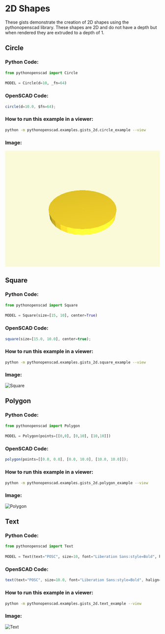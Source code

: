 # 2D Shapes

These gists demonstrate the creation of 2D shapes using the pythonopenscad library.
These shapes are 2D and do not have a depth but when rendered they are extruded to a depth of 1.



## Circle
    
### Python Code:
```python
from pythonopenscad import Circle

MODEL = Circle(d=10, _fn=64)
```
    
### OpenSCAD Code:
```js
circle(d=10.0, $fn=64);

```
    
### How to run this example in a viewer:
```bash
python -m pythonopenscad.examples.gists_2d.circle_example --view
```

### Image:
![Circle](circle_example.png)
     
## Square
    
### Python Code:
```python
from pythonopenscad import Square

MODEL = Square(size=[15, 10], center=True)
```
    
### OpenSCAD Code:
```js
square(size=[15.0, 10.0], center=true);

```
    
### How to run this example in a viewer:
```bash
python -m pythonopenscad.examples.gists_2d.square_example --view
```

### Image:
![Square](pythonopenscad/examples/gists_2d/square_example.png)
     
## Polygon
    
### Python Code:
```python
from pythonopenscad import Polygon

MODEL = Polygon(points=[[0,0], [0,10], [10,10]])
```
    
### OpenSCAD Code:
```js
polygon(points=[[0.0, 0.0], [0.0, 10.0], [10.0, 10.0]]);

```
    
### How to run this example in a viewer:
```bash
python -m pythonopenscad.examples.gists_2d.polygon_example --view
```

### Image:
![Polygon](pythonopenscad/examples/gists_2d/polygon_example.png)
     
## Text
    
### Python Code:
```python
from pythonopenscad import Text

MODEL = Text(text="POSC", size=10, font="Liberation Sans:style=Bold", halign="center")
```
    
### OpenSCAD Code:
```js
text(text="POSC", size=10.0, font="Liberation Sans:style=Bold", halign="center");

```
    
### How to run this example in a viewer:
```bash
python -m pythonopenscad.examples.gists_2d.text_example --view
```

### Image:
![Text](pythonopenscad/examples/gists_2d/text_example.png)
     
